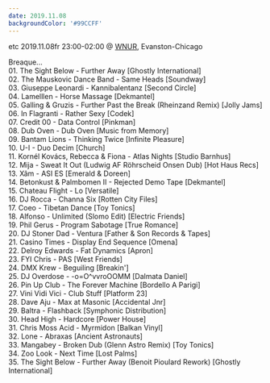```yaml
---
date: 2019.11.08
backgroundColor: '#99CCFF'
---
```


etc 2019.11.08fr 23:00-02:00 @ [WNUR](http://www.wnur.org/), Evanston-Chicago  

Breaque...  
01\. The Sight Below - Further Away \[Ghostly International\]  
02\. The Mauskovic Dance Band - Same Heads \[Soundway\]  
03\. Giuseppe Leonardi - Kannibalentanz \[Second Circle\]  
04\. Lamelllen - Horse Massage \[Dekmantel\]  
05\. Galling & Gruzis - Further Past the Break (Rheinzand Remix) \[Jolly Jams\]  
06\. In Flagranti - Rather Sexy \[Codek\]  
07\. Credit 00 - Data Control \[Pinkman\]  
08\. Dub Oven - Dub Oven \[Music from Memory\]  
09\. Bantam Lions - Thinking Twice \[Infinite Pleasure\]  
10\. U-I - Duo Decim \[Church\]  
11\. Kornél Kovács, Rebecca & Fiona - Atlas Nights \[Studio Barnhus\]  
12\. Mija - Sweat It Out (Ludwig AF Röhrscheid Onsen Dub) \[Hot Haus Recs\]  
13\. Xâm - ASI ES \[Emerald & Doreen\]  
14\. Betonkust & Palmbomen II - Rejected Demo Tape \[Dekmantel\]  
15\. Chateau Flight - Lo \[Versatile\]  
16\. DJ Rocca - Channa Six \[Rotten City Files\]  
17\. Coeo - Tibetan Dance \[Toy Tonics\]  
18\. Alfonso - Unlimited (Slomo Edit) \[Electric Friends\]  
19\. Phil Gerus - Program Sabotage \[True Romance\]  
20\. DJ Stoner Dad - Ventura \[Father & Son Records & Tapes\]  
21\. Casino Times - Display End Sequence \[Omena\]  
22\. Delroy Edwards - Fat Dynamics \[Apron\]  
23\. FYI Chris - PAS \[West Friends\]  
24\. DMX Krew - Beguiling \[Breakin'\]  
25\. DJ Overdose - -o=O^vvroOOMM \[Dalmata Daniel\]  
26\. Pin Up Club - The Forever Machine \[Bordello A Parigi\]  
27\. Vini Vidi Vici - Club Stuff \[Platform 23\]  
28\. Dave Aju - Max at Masonic \[Accidental Jnr\]  
29\. Baltra - Flashback \[Symphonic Distribution\]  
30\. Head High - Hardcore \[Power House\]  
31\. Chris Moss Acid - Myrmidon \[Balkan Vinyl\]  
32\. Lone - Abraxas \[Ancient Astronauts\]  
33\. Mangabey - Broken Dub (Glenn Astro Remix) \[Toy Tonics\]  
34\. Zoo Look - Next Time \[Lost Palms\]  
35\. The Sight Below - Further Away (Benoit Pioulard Rework) \[Ghostly International\]